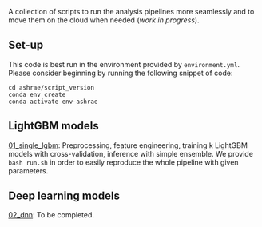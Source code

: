 A collection of scripts to run the analysis pipelines more seamlessly and to move them on the cloud when needed (_work in progress_).

## Set-up

This code is best run in the environment provided by `environment.yml`. Please consider beginning by running the following snippet of code:
```
cd ashrae/script_version
conda env create
conda activate env-ashrae
```

## LightGBM models

[01_single_lgbm](https://github.com/mz256/ashrae/tree/main/script_version/01_kfold_lgbm): Preprocessing, feature engineering, training k LightGBM models with cross-validation, inference with simple ensemble. We provide `bash run.sh` in order to easily reproduce the whole pipeline with given parameters.

## Deep learning models

[02_dnn](https://github.com/mz256/ashrae/tree/main/script_version/02_dnn): To be completed.
